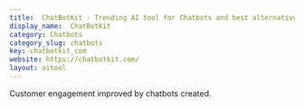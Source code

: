 ```yaml
---
title:  ChatBotKit - Trending AI tool for Chatbots and best alternatives
display_name:  ChatBotKit
category: Chatbots
category_slug: chatbots
key: chatbotkit_com
website: https://chatbotkit.com/
layout: aitool
---
```


Customer engagement improved by chatbots created.
